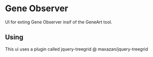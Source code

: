 # Gene Observer

UI for exting Gene Observer insif of the GeneArt tool.

## Using

This ui uses a plugin called jquery-treegrid @ maxazan/jquery-treegrid
